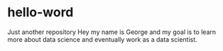 # hello-word
Just another repository 
Hey my name is George and my goal is to learn more about data science and eventually work as a data scientist. 
